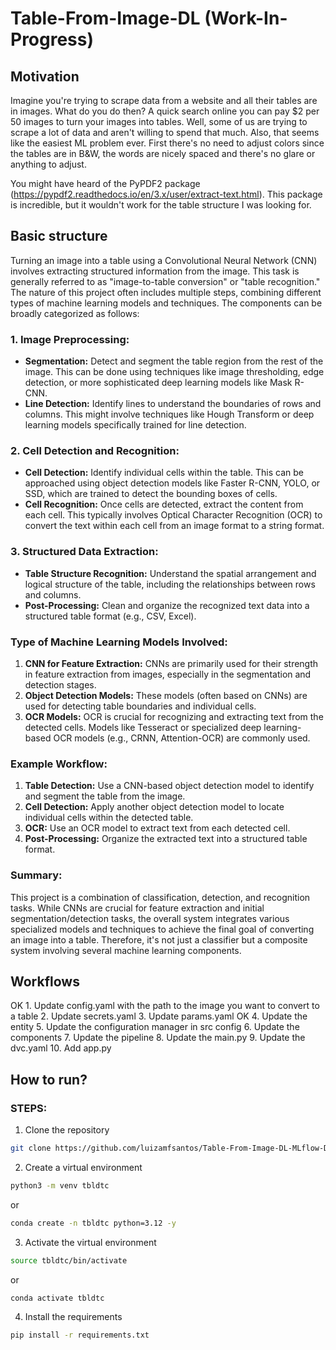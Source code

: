 # Table-From-Image-DL (Work-In-Progress)

## Motivation
Imagine you're trying to scrape data from a website and all their tables are in images. What do you do then? A quick search online you can pay $2 per 50 images to turn your images into tables. Well, some of us are trying to scrape a lot of data and aren't willing to spend that much. Also, that seems like the easiest ML problem ever. First there's no need to adjust colors since the tables are in B&W, the words are nicely spaced and there's no glare or anything to adjust. 

You might have heard of the PyPDF2 package (https://pypdf2.readthedocs.io/en/3.x/user/extract-text.html). This package is incredible, but it wouldn't work for the table structure I was looking for. 


## Basic structure
Turning an image into a table using a Convolutional Neural Network (CNN) involves extracting structured information from the image. This task is generally referred to as "image-to-table conversion" or "table recognition." The nature of this project often includes multiple steps, combining different types of machine learning models and techniques. The components can be broadly categorized as follows:

### 1. **Image Preprocessing:**
   - **Segmentation:** Detect and segment the table region from the rest of the image. This can be done using techniques like image thresholding, edge detection, or more sophisticated deep learning models like Mask R-CNN.
   - **Line Detection:** Identify lines to understand the boundaries of rows and columns. This might involve techniques like Hough Transform or deep learning models specifically trained for line detection.

### 2. **Cell Detection and Recognition:**
   - **Cell Detection:** Identify individual cells within the table. This can be approached using object detection models like Faster R-CNN, YOLO, or SSD, which are trained to detect the bounding boxes of cells.
   - **Cell Recognition:** Once cells are detected, extract the content from each cell. This typically involves Optical Character Recognition (OCR) to convert the text within each cell from an image format to a string format.

### 3. **Structured Data Extraction:**
   - **Table Structure Recognition:** Understand the spatial arrangement and logical structure of the table, including the relationships between rows and columns.
   - **Post-Processing:** Clean and organize the recognized text data into a structured table format (e.g., CSV, Excel).

### Type of Machine Learning Models Involved:
1. **CNN for Feature Extraction:** CNNs are primarily used for their strength in feature extraction from images, especially in the segmentation and detection stages.
2. **Object Detection Models:** These models (often based on CNNs) are used for detecting table boundaries and individual cells.
3. **OCR Models:** OCR is crucial for recognizing and extracting text from the detected cells. Models like Tesseract or specialized deep learning-based OCR models (e.g., CRNN, Attention-OCR) are commonly used.

### Example Workflow:
1. **Table Detection:** Use a CNN-based object detection model to identify and segment the table from the image.
2. **Cell Detection:** Apply another object detection model to locate individual cells within the detected table.
3. **OCR:** Use an OCR model to extract text from each detected cell.
4. **Post-Processing:** Organize the extracted text into a structured table format.

### Summary:
This project is a combination of classification, detection, and recognition tasks. While CNNs are crucial for feature extraction and initial segmentation/detection tasks, the overall system integrates various specialized models and techniques to achieve the final goal of converting an image into a table. Therefore, it's not just a classifier but a composite system involving several machine learning components.



## Workflows

OK 1. Update config.yaml with the path to the image you want to convert to a table
2. Update secrets.yaml 
3. Update params.yaml
OK 4. Update the entity
5. Update the configuration manager in src config
6. Update the components
7. Update the pipeline
8. Update the main.py
9. Update the dvc.yaml
10. Add app.py

## How to run?

### STEPS:

1. Clone the repository

```bash
git clone https://github.com/luizamfsantos/Table-From-Image-DL-MLflow-DVC
```

2. Create a virtual environment

```bash
python3 -m venv tbldtc
```
or 
```bash
conda create -n tbldtc python=3.12 -y
```

3. Activate the virtual environment

```bash
source tbldtc/bin/activate
```
or 
```bash
conda activate tbldtc
```

4. Install the requirements

```bash
pip install -r requirements.txt
```